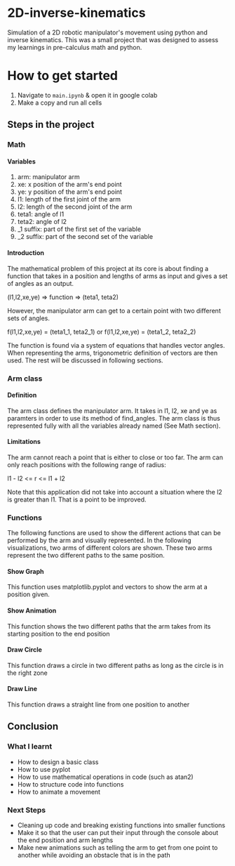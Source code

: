 # 2D-inverse-kinematics
Simulation of a 2D robotic manipulator's movement using python and inverse kinematics. This was a small project that was designed to assess my learnings in pre-calculus math and python.

# How to get started
1. Navigate to `main.ipynb` & open it in google colab
2. Make a copy and run all cells

## Steps in the project

###  Math
#### Variables
1. arm: manipulator arm
2. xe: x position of the arm's end point
3. ye: y position of the arm's end point
4. l1: length of the first joint of the arm
5. l2: length of the second joint of the arm
6. teta1: angle of l1
7. teta2: angle of l2
8. _1 suffix: part of the first set of the variable
9. _2 suffix: part of the second set of the variable

#### Introduction
The mathematical problem of this project at its core is about finding a function that takes in a position and lengths of arms as input and gives a set of angles as an output.

(l1,l2,xe,ye) => function => (teta1, teta2)

However, the manipulator arm can get to a certain point with two different sets of angles.

f(l1,l2,xe,ye) = (teta1_1, teta2_1) or
f(l1,l2,xe,ye) = (teta1_2, teta2_2)

The function is found via a system of equations that handles vector angles. When representing the arms, trigonometric definition of vectors are then used. The rest will be discussed in following sections.

###  Arm class
#### Definition
The arm class defines the manipulator arm. It takes in l1, l2, xe and ye as paramters in order to use its method of find_angles. The arm class is thus represented fully with all the variables already named (See Math section).

#### Limitations
The arm cannot reach a point that is either to close or too far. The arm can only reach positions with the following range of radius:

l1 - l2 <= r <= l1 + l2

Note that this application did not take into account a situation where the l2 is greater than l1. That is a point to be improved.

### Functions
The following functions are used to show the different actions that can be performed by the arm and visually represented. In the following visualizations, two arms of different colors are shown. These two arms represent the two different paths to the same position.

#### Show Graph
This function uses matplotlib.pyplot and vectors to show the arm at a position given.

#### Show Animation
This function shows the two different paths that the arm takes from its starting position to the end position

#### Draw Circle
This function draws a circle in two different paths as long as the circle is in the right zone

#### Draw Line
This function draws a straight line from one position to another

## Conclusion

### What I learnt
- How to design a basic class
- How to use pyplot
- How to use mathematical operations in code (such as atan2)
- How to structure code into functions
- How to animate a movement

### Next Steps
- Cleaning up code and breaking existing functions into smaller functions
- Make it so that the user can put their input through the console about the end position and arm lengths
- Make new animations such as telling the arm to get from one point to another while avoiding an obstacle that is in the path

